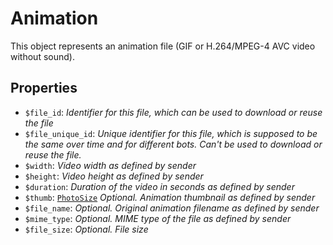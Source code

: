 # Animation	

This object represents an animation file (GIF or H.264/MPEG-4 AVC video without sound).	

## Properties	

- `$file_id`: _Identifier for this file, which can be used to download or reuse the file_
- `$file_unique_id`: _Unique identifier for this file, which is supposed to be the same over time and for different bots. Can't be used to download or reuse the file._
- `$width`: _Video width as defined by sender_
- `$height`: _Video height as defined by sender_
- `$duration`: _Duration of the video in seconds as defined by sender_
- `$thumb`: [`PhotoSize`](PhotoSize.md) _Optional. Animation thumbnail as defined by sender_
- `$file_name`: _Optional. Original animation filename as defined by sender_
- `$mime_type`: _Optional. MIME type of the file as defined by sender_
- `$file_size`: _Optional. File size_

